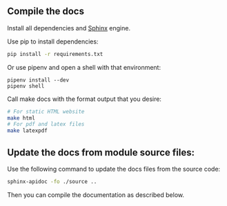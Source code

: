 ## Compile the docs

Install all dependencies and [Sphinx](http://www.sphinx-doc.org/en/stable/) engine.

Use pip to install dependencies:

```bash
pip install -r requirements.txt
```

Or use pipenv and open a shell with that environment:

```bahs
pipenv install --dev
pipenv shell
```

Call make docs with the format output that you desire:

```bash
# For static HTML website
make html
# For pdf and latex files
make latexpdf
```

## Update the docs from module source files:

Use the following command to update the docs files from the source code:

```bash
sphinx-apidoc -fo ./source ..
```

Then you can compile the documentation as described below.
